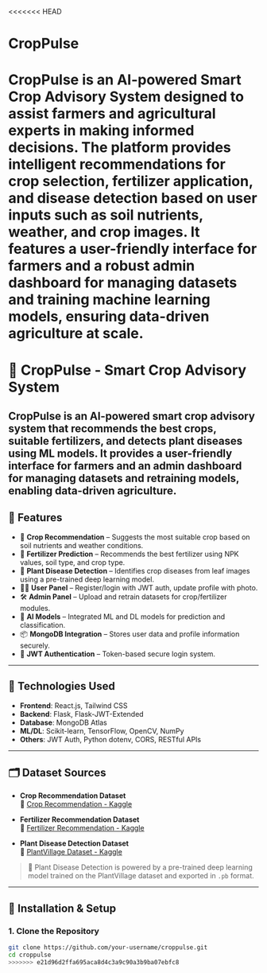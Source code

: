 <<<<<<< HEAD
# CropPulse
CropPulse is an AI-powered Smart Crop Advisory System designed to assist farmers and agricultural experts in making informed decisions. The platform provides intelligent recommendations for crop selection, fertilizer application, and disease detection based on user inputs such as soil nutrients, weather, and crop images. It features a user-friendly interface for farmers and a robust admin dashboard for managing datasets and training machine learning models, ensuring data-driven agriculture at scale.
=======
# 🌿 CropPulse - Smart Crop Advisory System
CropPulse is an AI-powered smart crop advisory system that recommends the best crops, suitable fertilizers, and detects plant diseases using ML models. It provides a user-friendly interface for farmers and an admin dashboard for managing datasets and retraining models, enabling data-driven agriculture.
---

## 📌 Features

- 🌱 **Crop Recommendation** – Suggests the most suitable crop based on soil nutrients and weather conditions.
- 💊 **Fertilizer Prediction** – Recommends the best fertilizer using NPK values, soil type, and crop type.
- 🦠 **Plant Disease Detection** – Identifies crop diseases from leaf images using a pre-trained deep learning model.
- 👨‍🌾 **User Panel** – Register/login with JWT auth, update profile with photo.
- 🛠 **Admin Panel** – Upload and retrain datasets for crop/fertilizer modules.
- 🧠 **AI Models** – Integrated ML and DL models for prediction and classification.
- 📦 **MongoDB Integration** – Stores user data and profile information securely.
- 🔐 **JWT Authentication** – Token-based secure login system.

---

## 🧪 Technologies Used

- **Frontend**: React.js, Tailwind CSS
- **Backend**: Flask, Flask-JWT-Extended
- **Database**: MongoDB Atlas
- **ML/DL**: Scikit-learn, TensorFlow, OpenCV, NumPy
- **Others**: JWT Auth, Python dotenv, CORS, RESTful APIs

---

## 🗂 Dataset Sources

- **Crop Recommendation Dataset**  
  🔗 [Crop Recommendation - Kaggle](https://www.kaggle.com/datasets/atharvaingle/crop-recommendation-dataset)

- **Fertilizer Recommendation Dataset**  
  🔗 [Fertilizer Recommendation - Kaggle](https://www.kaggle.com/datasets/gdabhishek/fertilizer-prediction)

- **Plant Disease Detection Dataset**  
  🔗 [PlantVillage Dataset - Kaggle](https://www.kaggle.com/models/agripredict/disease-classification)

> 🧠 Plant Disease Detection is powered by a pre-trained deep learning model trained on the PlantVillage dataset and exported in `.pb` format.

---

## 🚀 Installation & Setup

### 1. Clone the Repository

```bash
git clone https://github.com/your-username/croppulse.git
cd croppulse
>>>>>>> e21d96d2ffa695aca8d4c3a9c90a3b9ba07ebfc8
